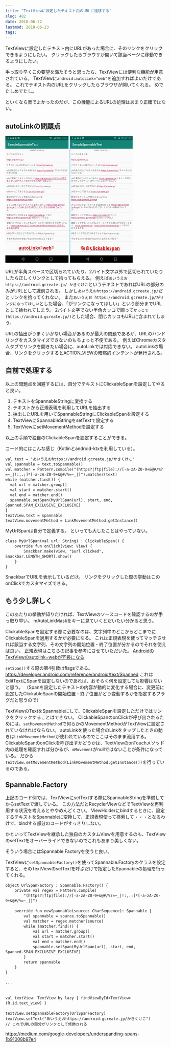 ```yaml
---
title: "TextViewに設定したテキスト内のURLに遷移する"
slug: 482
date: 2018-06-22
lastmod: 2018-06-23
tags: 
---
```


TextViewに設定したテキスト内にURLがあった場合に、そのリンクをクリックできるようにしたい。
クリックしたらブラウザが開いて該当ページに移動できるようにしたい。

手っ取り早くこの要望を満たそうと思ったら、TextViewには便利な機能が用意されている。
TextViewに`android:autoLink="web"`を追加すればよいだけである。
これでテキスト内のURLをクリックしたらブラウザが開いてくれる。
めでたしめでたし。

といくなら楽でよかったのだが、この機能によるURLの処理はあまり正確ではない。


## autoLinkの問題点


![Spannable](1bf77c48d58c0ed4e17cd579af262f85.jpg)

URLが半角スペースで区切られていたり、2バイト文字以外で区切られていたりしたら正しくリンクとして拾ってもらえる。
例えば`あいうえお https://android.gcreate.jp/ かきくけこ`というテキストであればURLの部分のみがURLとして識別される。
しかし`あいうえおhttps://android.gcreate.jp/`だとリンクを拾ってくれない。
また`あいうえお https://android.gcreate.jp/がリンクになってほしい`とした場合、「がリンクになってほしい」という部分までURLとして拾われてしまう。
2バイト文字でない半角カッコで囲って`かっこで(https://android.gcreate.jp/)`とした場合、閉じカッコもURLに含まれてしまう。

URLの抽出がうまくいかない場合があるのが最大の問題であるが、URLのハンドリングをカスタマイズできないのもちょっと不便である。
例えばChromeカスタムタブでリンクを開きたい場合に、autoLinkでは対応できない。
autoLinkの場合、リンクをクリックするとACTION_VIEWの暗黙的インテントが発行される。


## 自前で処理する


以上の問題点を回避するには、自分でテキストにClickableSpanを設定してやると良い。

<ol>
<li>テキストをSpannableStringに変換する</li>
<li>テキストから正規表現を利用してURLを抽出する</li>
<li>抽出したURLを用いてSpannableStringにClickableSpanを設定する</li>
<li>TextViewにSpannableStringをsetTextで設定する</li>
<li>TextViewにsetMovementMethodを設定する</li>
</ol>
以上の手順で独自のClickableSpanを設定することができる。

コード的にはこんな感じ（Kotlinとandroid-ktxを利用している）。


```
val text = "あいうえおhttps://android.gcreate.jp/かきくけこ"
val spannable = text.toSpannable()
val matcher = Pattern.compile("(https?|ftp|file)://[-a-zA-Z0-9+&@#/%?=~_|!:,.;]*[-a-zA-Z0-9+&@#/%=~_|]").matcher(text)
while (matcher.find()) {
  val url = matcher.group()
  val start = matcher.start()
  val end = matcher.end()
  spannable.setSpan(MyUrlSpan(url), start, end, Spanned.SPAN_EXCLUSIVE_EXCLUSIVE)
}
textView.text = spannable
textView.movementMethod = LinkMovementMethod.getInstance()
```

MyUrlSpanは自分で定義する。
といっても大したことはやっていない。


```
class MyUrlSpan(val url: String) : ClickableSpan() {
    override fun onClick(view: View) {
        Snackbar.make(view, "$url clicked", Snackbar.LENGTH_SHORT).show()
    }
}
```

SnackbarでURLを表示しているだけ。
リンクをクリックした際の挙動はこのonClickでカスタマイズできる。


## もう少し詳しく


このあたりの挙動が知りたければ、TextViewのソースコードを確認するのが手っ取り早い。
mAutoLinkMaskをキーに見ていくとだいたい分かると思う。

ClickableSpanを設定する際に必要なのは、文字列中のどこからどこまでにClickableSpanを適用するかが必要になる。
これは正規表現を使ってマッチさせれば該当する文字列、その文字列の開始位置・終了位置が分かるのでそれを使えば良い。
正規表現はこちらの記事を参考にさせていただいた。
<a href="https://qiita.com/tanase-t/items/3e99a0f11088c16abf1d">AndroidのTextViewのautolink=webが冗長になる</a>

`setSpan()`する際の第4引数はflagsである。
<a href="https://developer.android.com/reference/android/text/Spanned">https://developer.android.com/reference/android/text/Spanned</a>
これはEditTextにSpanを設定しないのであれば、おそらく何を設定しても影響はないと思う。
（Spanを設定したテキストの内容が動的に変化する場合に、変更前に設定したClickableSpanの開始位置・終了位置がどう変動するかを指定するフラグだと思うので）

TextViewのTextをSpannableにして、ClickableSpanを設定しただけではリンクをクリックすることはできない。
ClickableSpanのonClickが呼び出されるためには、`setMovementMethod`で何らかのMovementMethodがTextViewに設定されていなければならない。
autoLinkを使った場合のLinkをタップしたときの動きは`LinkMovementMethod`が使われているのでここはそのまま流用する。
ClickableSpanのonClickを呼び出すかどうかは、TextViewのonTouchメソッド内の処理を確認すれば分かるが、`mMovement`がnullではないことが条件になっている。
だから`TextView.setMovementMethod(LinkMovementMethod.getInstance())`を行っているのである。


## Spannable.Factory


上記のコード例では、TextViewにsetTextする際にSpannableStringを準備してからsetTextで渡している。
この方法だとRecyclerViewなどでTextViewを再利用する状況を考えるとややめんどくさい。
ViewHolderにbindするときに、設定するテキストをSpannableに変換して、正規表現使って検索して・・・となるわけで、bindする部分のコードがすっきりしない。

かといってTextViewを継承した独自のカスタムViewを用意するのも、TextViewのsetTextをオーバーライドできないのでこれもあまり美しくない。

そういう場合にはSpannable.Factoryを使うと良い。

TextViewに`setSpannableFactory()`を使ってSpannable.Factoryのクラスを設定すると、そのTextViewのsetTextを呼ぶだけで指定したSpannableの処理を行ってくれる。


```
object UrlSpanFactory : Spannable.Factory() {
    private val regex = Pattern.compile(
        "(https?|ftp|file)://[-a-zA-Z0-9+&@#/%?=~_|!:,.;]*[-a-zA-Z0-9+&@#/%=~_|]")

    override fun newSpannable(source: CharSequence): Spannable {
        val spannable = source.toSpannable()
        val matcher = regex.matcher(source)
        while (matcher.find()) {
            val url = matcher.group()
            val start = matcher.start()
            val end = matcher.end()
            spannable.setSpan(MyUrlSpan(url), start, end, Spanned.SPAN_EXCLUSIVE_EXCLUSIVE)
        }
        return spannable
    }
}

...


val textView: TextView by lazy { findViewById<TextView>(R.id.text_view) }

textView.setSpannableFactory(UrlSpanFactory)
textView.setText("あいうえおhttps://android.gcreate.jp/かきくけこ")
// これでURLの部分がリンクとして修飾される
```

https://medium.com/google-developers/underspanding-spans-1b91008b97e4


  